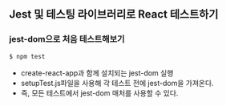 ## Jest 및 테스팅 라이브러리로 React 테스트하기

### jest-dom으로 처음 테스트해보기

```bash
$ npm test
```

- create-react-app과 함께 설치되는 jest-dom 실행
- setupTest.js파일을 사용해 각 테스트 전에 jest-dom을 가져온다.
- 즉, 모든 테스트에서 jest-dom 매처를 사용할 수 있다.
